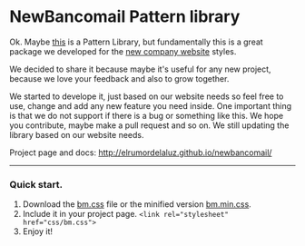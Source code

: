 
NewBancomail Pattern library
============================

Ok. Maybe [this](http://elrumordelaluz.github.io/newbancomail/) is a Pattern Library, but fundamentally this is a great package we developed for the [new company website](http://www.bancommunity.it/) styles.

We decided to share it because maybe it's useful for any new project, because we love your feedback and also to grow together.

We started to develope it, just based on our website needs so feel free to use, change and add any new feature you need inside. 
One important thing is that we do not support if there is a bug or something like this. We hope you contribute, maybe make a pull request and so on. We still updating the library based on our website needs.

Project page and docs: http://elrumordelaluz.github.io/newbancomail/

------------------

### Quick start. 
1. Download the [bm.css](https://github.com/elrumordelaluz/newbancomail/blob/master/css/bm.css) file or the minified version [bm.min.css](https://github.com/elrumordelaluz/newbancomail/blob/master/css/bm.min.css).
2. Include it in your project page. ```<link rel="stylesheet" href="css/bm.css">```
3. Enjoy it!



